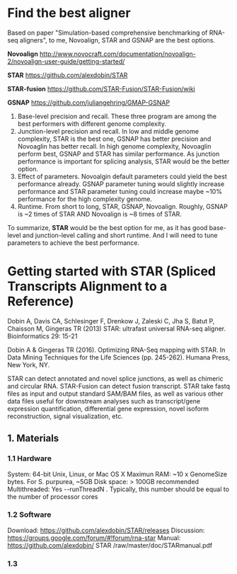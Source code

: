 # Find the best aligner

Based on paper "Simulation-based comprehensive benchmarking of RNA-seq aligners", to me, Novoalign, STAR and GSNAP are the best options. 

**Novoalign**
http://www.novocraft.com/documentation/novoalign-2/novoalign-user-guide/getting-started/

**STAR**
https://github.com/alexdobin/STAR

**STAR-fusion**
https://github.com/STAR-Fusion/STAR-Fusion/wiki

**GSNAP**
https://github.com/juliangehring/GMAP-GSNAP

1. Base-level precision and recall. These three program are among the best performers with different genome complexity.
2. Junction-level precision and recall. In low and middle genome complexity, STAR is the best one, GSNAP has better precision and Novoaglin has better recall. In high genome complexity, Novoaglin perform best, GSNAP and STAR has similar performance. As junction performance is important for splicing analysis, STAR would be the better option.
3. Effect of parameters. Novoalgin default parameters could yield the best performance already. GSNAP parameter tuning would slightly increase performance and STAR parameter tuning could increase maybe ~10% performance for the high complexity genome. 
4. Runtime. From short to long, STAR, GSNAP, Novoalign. Roughly, GSNAP is ~2 times of STAR AND Novoalign is ~8 times of STAR.

To summarize, **STAR** would be the best option for me, as it has good base-level and junction-level calling and short runtime. And I will need to tune parameters to achieve the best performance. 

# Getting started with STAR (Spliced Transcripts Alignment to a Reference)

Dobin A, Davis CA, Schlesinger F, Drenkow J, Zaleski C, Jha S, Batut P, Chaisson M, Gingeras TR (2013) STAR: ultrafast universal RNA-seq aligner. Bioinformatics 29: 15-21

Dobin A & Gingeras TR (2016). Optimizing RNA-Seq mapping with STAR. In Data Mining Techniques for the Life Sciences (pp. 245-262). Humana Press, New York, NY.

STAR can detect annotated and novel splice junctions, as well as chimeric and circular RNA. STAR-Fusion can detect fusion transcript. STAR take fastq files as input and output standard SAM/BAM files, as well as various other data files useful for downstream analyses such as transcript/gene expression quantification, differential gene expression, novel isoform reconstruction, signal visualization, etc. 

## 1. Materials
### 1.1 Hardware
System: 64-bit Unix, Linux, or Mac OS X
Maximun RAM: ~10 x GenomeSize bytes. For S. purpurea, ~5GB
Disk space: > 100GB recommended
Multithreaded: Yes --runThreadN <number-of-threads>. Typically, this number should be equal to the number of processor cores

### 1.2 Software
Download: https://github.com/alexdobin/STAR/releases
Discussion: https://groups.google.com/forum/#!forum/rna-star
Manual: https://github.com/alexdobin/ STAR /raw/master/doc/STARmanual.pdf

### 1.3 
